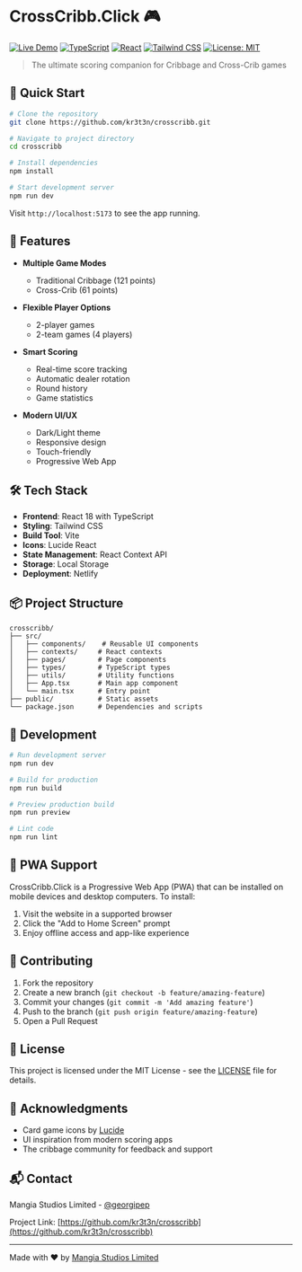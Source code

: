 # CrossCribb.Click 🎮

[![Live Demo](https://img.shields.io/badge/demo-live-brightgreen.svg)](https://crosscribb.click)
[![TypeScript](https://img.shields.io/badge/TypeScript-5.5-blue.svg)](https://www.typescriptlang.org/)
[![React](https://img.shields.io/badge/React-18.3-blue.svg)](https://reactjs.org/)
[![Tailwind CSS](https://img.shields.io/badge/Tailwind-3.4-blue.svg)](https://tailwindcss.com/)
[![License: MIT](https://img.shields.io/badge/License-MIT-yellow.svg)](https://opensource.org/licenses/MIT)

> The ultimate scoring companion for Cribbage and Cross-Crib games

## 🚀 Quick Start

```bash
# Clone the repository
git clone https://github.com/kr3t3n/crosscribb.git

# Navigate to project directory
cd crosscribb

# Install dependencies
npm install

# Start development server
npm run dev
```

Visit `http://localhost:5173` to see the app running.

## 🎯 Features

- **Multiple Game Modes**
  - Traditional Cribbage (121 points)
  - Cross-Crib (61 points)

- **Flexible Player Options**
  - 2-player games
  - 2-team games (4 players)

- **Smart Scoring**
  - Real-time score tracking
  - Automatic dealer rotation
  - Round history
  - Game statistics

- **Modern UI/UX**
  - Dark/Light theme
  - Responsive design
  - Touch-friendly
  - Progressive Web App

## 🛠️ Tech Stack

- **Frontend**: React 18 with TypeScript
- **Styling**: Tailwind CSS
- **Build Tool**: Vite
- **Icons**: Lucide React
- **State Management**: React Context API
- **Storage**: Local Storage
- **Deployment**: Netlify

## 📦 Project Structure

```
crosscribb/
├── src/
│   ├── components/    # Reusable UI components
│   ├── contexts/     # React contexts
│   ├── pages/        # Page components
│   ├── types/        # TypeScript types
│   ├── utils/        # Utility functions
│   ├── App.tsx       # Main app component
│   └── main.tsx      # Entry point
├── public/           # Static assets
└── package.json      # Dependencies and scripts
```

## 🔧 Development

```bash
# Run development server
npm run dev

# Build for production
npm run build

# Preview production build
npm run preview

# Lint code
npm run lint
```

## 📱 PWA Support

CrossCribb.Click is a Progressive Web App (PWA) that can be installed on mobile devices and desktop computers. To install:

1. Visit the website in a supported browser
2. Click the "Add to Home Screen" prompt
3. Enjoy offline access and app-like experience

## 🤝 Contributing

1. Fork the repository
2. Create a new branch (`git checkout -b feature/amazing-feature`)
3. Commit your changes (`git commit -m 'Add amazing feature'`)
4. Push to the branch (`git push origin feature/amazing-feature`)
5. Open a Pull Request

## 📄 License

This project is licensed under the MIT License - see the [LICENSE](LICENSE) file for details.

## 🙏 Acknowledgments

- Card game icons by [Lucide](https://lucide.dev)
- UI inspiration from modern scoring apps
- The cribbage community for feedback and support

## 📬 Contact

Mangia Studios Limited - [@georgipep](https://x.com/georgipep)

Project Link: [https://github.com/kr3t3n/crosscribb](https://github.com/kr3t3n/crosscribb)

---

Made with ❤️ by [Mangia Studios Limited](https://github.com/kr3t3n)